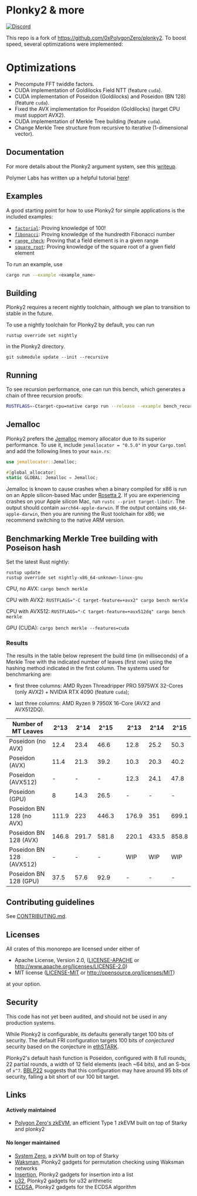 # Plonky2 & more
[![Discord](https://img.shields.io/discord/743511677072572486?logo=discord)](https://discord.gg/QZKRUpqCJ6)

This repo is a fork of https://github.com/0xPolygonZero/plonky2. To boost speed, several optimizations were implemented:

# Optimizations
- Precompute FFT twiddle factors.
- CUDA implementation of Goldilocks Field NTT (feature `cuda`).
- CUDA implementation of Poseidon (Goldilocks) and Poseidon (BN 128) (feature `cuda`).
- Fixed the AVX implementation for Poseidon (Goldilocks) (target CPU must support AVX2).
- CUDA implementation of Merkle Tree building (feature `cuda`).
- Change Merkle Tree structure from recursive to iterative (1-dimensional vector).

## Documentation

For more details about the Plonky2 argument system, see this [writeup](plonky2/plonky2.pdf).

Polymer Labs has written up a helpful tutorial [here](https://polymerlabs.medium.com/a-tutorial-on-writing-zk-proofs-with-plonky2-part-i-be5812f6b798)!


## Examples

A good starting point for how to use Plonky2 for simple applications is the included examples:

* [`factorial`](plonky2/examples/factorial.rs): Proving knowledge of 100!
* [`fibonacci`](plonky2/examples/fibonacci.rs): Proving knowledge of the hundredth Fibonacci number
* [`range_check`](plonky2/examples/range_check.rs): Proving that a field element is in a given range
* [`square_root`](plonky2/examples/square_root.rs): Proving knowledge of the square root of a given field element

To run an example, use

```sh
cargo run --example <example_name>
```


## Building

Plonky2 requires a recent nightly toolchain, although we plan to transition to stable in the future.

To use a nightly toolchain for Plonky2 by default, you can run
```
rustup override set nightly
```
in the Plonky2 directory.


```
git submodule update --init --recursive
```

## Running

To see recursion performance, one can run this bench, which generates a chain of three recursion proofs:

```sh
RUSTFLAGS=-Ctarget-cpu=native cargo run --release --example bench_recursion -- -vv
```

## Jemalloc

Plonky2 prefers the [Jemalloc](http://jemalloc.net) memory allocator due to its superior performance. To use it, include `jemallocator = "0.5.0"` in your `Cargo.toml` and add the following lines
to your `main.rs`:

```rust
use jemallocator::Jemalloc;

#[global_allocator]
static GLOBAL: Jemalloc = Jemalloc;
```

Jemalloc is known to cause crashes when a binary compiled for x86 is run on an Apple silicon-based Mac under [Rosetta 2](https://support.apple.com/en-us/HT211861). If you are experiencing crashes on your Apple silicon Mac, run `rustc --print target-libdir`. The output should contain `aarch64-apple-darwin`. If the output contains `x86_64-apple-darwin`, then you are running the Rust toolchain for x86; we recommend switching to the native ARM version.

## Benchmarking Merkle Tree building with Poseison hash

Set the latest Rust nightly:
```
rustup update
rustup override set nightly-x86_64-unknown-linux-gnu
```

CPU, no AVX: ``cargo bench merkle``

CPU with AVX2: ``RUSTFLAGS="-C target-feature=+avx2" cargo bench merkle``

CPU with AVX512: ``RUSTFLAGS="-C target-feature=+avx512dq" cargo bench merkle``

GPU (CUDA): ``cargo bench merkle --features=cuda``

### Results

The results in the table below represent the build time (in milliseconds) of a Merkle Tree with the indicated number of leaves (first row) using the hashing method indicated in the first column. The systems used for benchmarking are:

- first three columns: AMD Ryzen Threadripper PRO 5975WX 32-Cores (only AVX2) + NVIDIA RTX 4090 (feature `cuda`);

- last three columns: AMD Ryzen 9 7950X 16-Core (AVX2 and AVX512DQ).


| Number of MT Leaves | 2^13  | 2^14  | 2^15  |   | 2^13  | 2^14  | 2^15 |
| --- | --- | --- | --- | --- | --- | --- | --- |
| Poseidon (no AVX)                     | 12.4  | 23.4  | 46.6  |                                       | 12.8  | 25.2  | 50.3  |
| Poseidon (AVX)                        | 11.4  | 21.3  | 39.2  |                                       | 10.3  | 20.3  | 40.2  |
| Poseidon (AVX512)                     |  -     |  -     | -   |                                       | 12.3  | 24.1  | 47.8  |
| Poseidon (GPU)                        | 8     | 14.3  | 26.5  |                                       |    -   | -      |  -     |
| Poseidon BN 128 (no AVX)              | 111.9 | 223   | 446.3 |                                       | 176.9 | 351   | 699.1 |
| Poseidon BN 128 (AVX)                 | 146.8 | 291.7 | 581.8 |                                       | 220.1 | 433.5 | 858.8 |
| Poseidon BN 128 (AVX512)              |    -   |    -   |   -    |                                       | WIP   | WIP   | WIP   |
| Poseidon BN 128 (GPU)                 | 37.5  | 57.6  | 92.9  |                                        | - | - | - |


## Contributing guidelines

See [CONTRIBUTING.md](./CONTRIBUTING.md).

## Licenses

All crates of this monorepo are licensed under either of

* Apache License, Version 2.0, ([LICENSE-APACHE](LICENSE-APACHE) or http://www.apache.org/licenses/LICENSE-2.0)
* MIT license ([LICENSE-MIT](LICENSE-MIT) or http://opensource.org/licenses/MIT)

at your option.


## Security

This code has not yet been audited, and should not be used in any production systems.

While Plonky2 is configurable, its defaults generally target 100 bits of security. The default FRI configuration targets 100 bits of *conjectured* security based on the conjecture in [ethSTARK](https://eprint.iacr.org/2021/582).

Plonky2's default hash function is Poseidon, configured with 8 full rounds, 22 partial rounds, a width of 12 field elements (each ~64 bits), and an S-box of `x^7`. [BBLP22](https://tosc.iacr.org/index.php/ToSC/article/view/9850) suggests that this configuration may have around 95 bits of security, falling a bit short of our 100 bit target.


## Links

#### Actively maintained

- [Polygon Zero's zkEVM](https://github.com/0xPolygonZero/zk_evm), an efficient Type 1 zkEVM built on top of Starky and plonky2

#### No longer maintained

- [System Zero](https://github.com/0xPolygonZero/system-zero), a zkVM built on top of Starky
- [Waksman](https://github.com/0xPolygonZero/plonky2-waksman), Plonky2 gadgets for permutation checking using Waksman networks
- [Insertion](https://github.com/0xPolygonZero/plonky2-insertion), Plonky2 gadgets for insertion into a list
- [u32](https://github.com/0xPolygonZero/plonky2-u32), Plonky2 gadgets for u32 arithmetic
- [ECDSA](https://github.com/0xPolygonZero/plonky2-ecdsa), Plonky2 gadgets for the ECDSA algorithm

